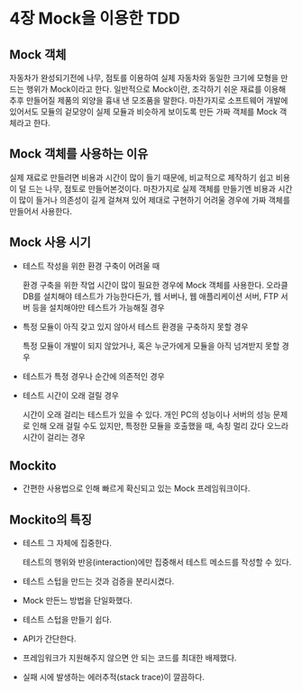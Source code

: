 # 4장 Mock을 이용한 TDD

## Mock 객체

자동차가 완성되기전에 나무, 점토를 이용하여 실제 자동차와 동일한 크기에 모형을 만드는 행위가 Mock이라고 한다. 일반적으로 Mock이란, 조각하기 쉬운 재료를 이용해 추후 만들어질 제품의 외양을 흉내 낸 모조품을 말한다. 마찬가지로 소프트웨어 개발에 있어서도 모듈의 겉모양이 실제 모듈과 비슷하게 보이도록 만든 가짜 객체를 Mock 객체라고 한다.

## Mock 객체를 사용하는 이유

실제 재료로 만들려면 비용과 시간이 많이 들기 때문에, 비교적으로 제작하기 쉽고 비용이 덜 드는 나무, 점토로 만들어본것이다. 마찬가지로 실제 객체를 만들기엔 비용과 시간이 많이 들거나 의존성이 길게 걸쳐져 있어 제대로 구현하기 어려울 경우에 가짜 객체를 만들어서 사용한다.

## Mock 사용 시기

- 테스트 작성을 위한 환경 구축이 어려울 때

  환경 구축을 위한 작업 시간이 많이 필요한 경우에 Mock 객체를 사용한다. 오라클 DB를 설치해야 테스트가 가능한다든가, 웹 서버나, 웹 애플리케이션 서버, FTP 서버 등을 설치해야만 테스트가 가능해질 경우

- 특정 모듈이 아직 갖고 있지 않아서 테스트 환경을 구축하지 못할 경우

  특정 모듈이 개발이 되지 않았거나, 혹은 누군가에게 모듈을 아직 넘겨받지 못할 경우

- 테스트가 특정 경우나 순간에 의존적인 경우

- 테스트 시간이 오래 걸릴 경우

  시간이 오래 걸리는 테스트가 있을 수 있다. 개인 PC의 성능이나 서버의 성능 문제로 인해 오래 걸릴 수도 있지만, 특정한 모듈을 호출했을 때, 속칭 멀리 갔다 오느라 시간이 걸리는 경우

## Mockito

- 간편한 사용법으로 인해 빠르게 확신되고 있는 Mock 프레임워크이다.

## Mockito의 특징

- 테스트 그 자체에 집중한다.

  테스트의 행위와 반응(interaction)에만 집중해서 테스트 메소드를 작성할 수 있다.

- 테스트 스텁을 만드는 것과 검증을 분리시켰다.

- Mock 만든느 방법을 단일화했다.

- 테스트 스텁을 만들기 쉽다.

- API가 간단한다.

- 프레임워크가 지원해주지 않으면 안 되는 코드를 최대한 배제했다.

- 실패 시에 발생하는 에러추적(stack trace)이 깔끔하다.

